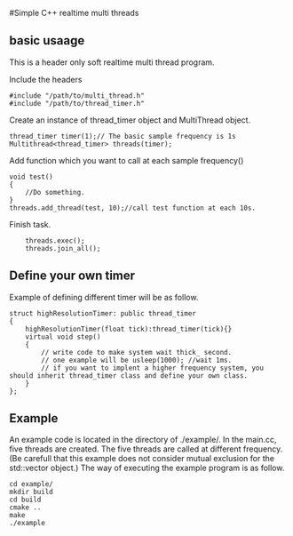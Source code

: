 #Simple C++ realtime multi threads

## basic usaage
This is a header only soft realtime multi thread program.

Include the headers
```
#include "/path/to/multi_thread.h"
#include "/path/to/thread_timer.h"
```
Create an instance of thread_timer object and MultiThread object.
```
thread_timer timer(1);// The basic sample frequency is 1s
Multithread<thread_timer> threads(timer);
```

Add function which you want to call at each sample frequency()
```
void test()
{
	//Do something.
}
threads.add_thread(test, 10);//call test function at each 10s.
```

Finish task.
```
	threads.exec();
	threads.join_all();
```

## Define your own timer
Example of defining different timer will be as follow.
```
struct highResolutionTimer: public thread_timer
{
	highResolutionTimer(float tick):thread_timer(tick){}
	virtual void step()
	{
		// write code to make system wait thick_ second.
		// one example will be usleep(1000); //wait 1ms.
		// if you want to implent a higher frequency system, you should inherit thread_timer class and define your own class.
	}
};
```

## Example
An example code is located in the directory of ./example/.
In the main.cc, five threads are created.
The five threads are called at different frequency.
(Be carefull that this example does not consider mutual exclusion for the std::vector object.)
The way of executing the example program is as follow.
```
cd example/
mkdir build
cd build
cmake ..
make
./example
```
